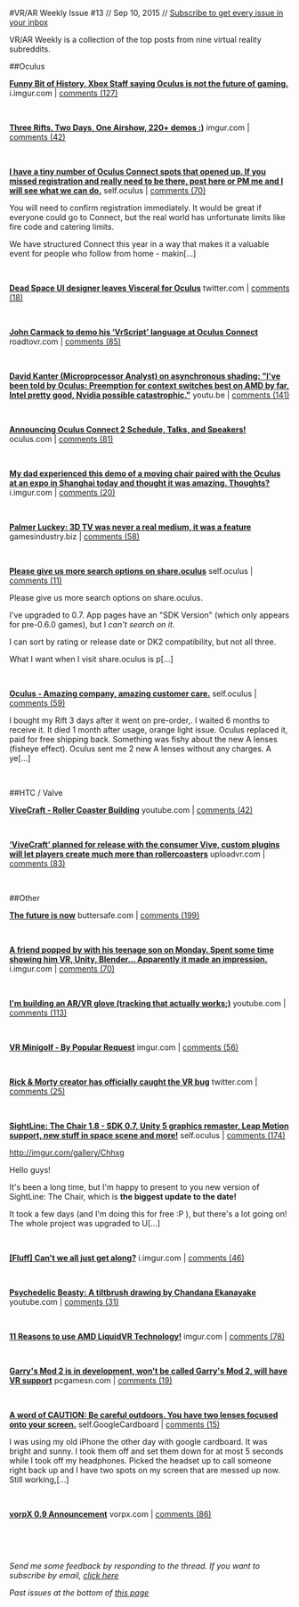 
#VR/AR Weekly
Issue #13 // Sep 10, 2015 // [Subscribe to get every issue in your inbox](http://www.vrarweekly.com)

VR/AR Weekly is a collection of the top posts from nine virtual reality subreddits.


	
##Oculus

**[Funny Bit of History, Xbox Staff saying Oculus is not the future of gaming.](http://i.imgur.com/tPXfUO1.png)**
i.imgur.com | [comments (127)](https://www.reddit.com/r/oculus/comments/3jrrkf/funny_bit_of_history_xbox_staff_saying_oculus_is/)



&nbsp;


**[Three Rifts, Two Days, One Airshow, 220+ demos :)](http://imgur.com/a/108gY)**
imgur.com | [comments (42)](https://www.reddit.com/r/oculus/comments/3jzj7l/three_rifts_two_days_one_airshow_220_demos/)



&nbsp;


**[I have a tiny number of Oculus Connect spots that opened up. If you missed registration and really need to be there, post here or PM me and I will see what we can do.](http://www.reddit.com/r/oculus/comments/3k60jr/i_have_a_tiny_number_of_oculus_connect_spots_that/)**
self.oculus | [comments (70)](https://www.reddit.com/r/oculus/comments/3k60jr/i_have_a_tiny_number_of_oculus_connect_spots_that/)

You will need to confirm registration immediately.  It would be great if everyone could go to Connect, but the real world has unfortunate limits like fire code and catering limits.  

We have structured Connect this year in a way that makes it a valuable event for people who follow from home - makin[...]

&nbsp;


**[Dead Space UI designer leaves Visceral for Oculus](https://twitter.com/DinoIgnacio/status/637325230482939905?s=09)**
twitter.com | [comments (18)](https://www.reddit.com/r/oculus/comments/3jtb5y/dead_space_ui_designer_leaves_visceral_for_oculus/)



&nbsp;


**[John Carmack to demo his ‘VrScript’ language at Oculus Connect](http://www.roadtovr.com/oculus-cto-john-carmack-will-demo-his-vrscript-language-at-connect/)**
roadtovr.com | [comments (85)](https://www.reddit.com/r/oculus/comments/3jukef/john_carmack_to_demo_his_vrscript_language_at/)



&nbsp;


**[David Kanter (Microprocessor Analyst) on asynchronous shading: "I've been told by Oculus: Preemption for context switches best on AMD by far, Intel pretty good, Nvidia possible catastrophic."](https://youtu.be/tTVeZlwn9W8?t=1h21m35s)**
youtu.be | [comments (141)](https://www.reddit.com/r/oculus/comments/3jnhza/david_kanter_microprocessor_analyst_on/)



&nbsp;


**[Announcing Oculus Connect 2 Schedule, Talks, and Speakers!](https://www.oculus.com/en-us/blog/announcing-oculus-connect-2-schedule-talks-and-speakers/)**
oculus.com | [comments (81)](https://www.reddit.com/r/oculus/comments/3jmebf/announcing_oculus_connect_2_schedule_talks_and/)



&nbsp;


**[My dad experienced this demo of a moving chair paired with the Oculus at an expo in Shanghai today and thought it was amazing. Thoughts?](http://i.imgur.com/WrkluUu.gifv)**
i.imgur.com | [comments (20)](https://www.reddit.com/r/oculus/comments/3jpt0e/my_dad_experienced_this_demo_of_a_moving_chair/)



&nbsp;


**[Palmer Luckey: 3D TV was never a real medium, it was a feature](http://www.gamesindustry.biz/articles/2015-09-02-palmer-luckey-3d-tv-was-never-a-real-medium-it-was-a-feature)**
gamesindustry.biz | [comments (58)](https://www.reddit.com/r/oculus/comments/3jsidk/palmer_luckey_3d_tv_was_never_a_real_medium_it/)



&nbsp;


**[Please give us more search options on share.oculus](http://www.reddit.com/r/oculus/comments/3jzurv/please_give_us_more_search_options_on_shareoculus/)**
self.oculus | [comments (11)](https://www.reddit.com/r/oculus/comments/3jzurv/please_give_us_more_search_options_on_shareoculus/)

Please give us more search options on share.oculus.

I've upgraded to 0.7. App pages have an "SDK Version" (which only appears for pre-0.6.0 games), but I *can't search on it*.

I can sort by rating or release date or DK2 compatibility, but not all three. 

What I want when I visit share.oculus is p[...]

&nbsp;


**[Oculus - Amazing company, amazing customer care.](http://www.reddit.com/r/oculus/comments/3jir4g/oculus_amazing_company_amazing_customer_care/)**
self.oculus | [comments (59)](https://www.reddit.com/r/oculus/comments/3jir4g/oculus_amazing_company_amazing_customer_care/)

I bought my Rift 3 days after it went on pre-order,. I waited 6 months to receive it. It died 1 month after usage, orange light issue. Oculus replaced it, paid for free shipping back. Something was fishy about the new A lenses (fisheye effect). Oculus sent me 2 new A lenses without any charges. A ye[...]

&nbsp;


##HTC / Valve

**[ViveCraft - Roller Coaster Building](https://www.youtube.com/watch?v=I0ud4JayYPU)**
youtube.com | [comments (42)](https://www.reddit.com/r/oculus/comments/3ji8ad/vivecraft_roller_coaster_building/)



&nbsp;


**[‘ViveCraft’ planned for release with the consumer Vive, custom plugins will let players create much more than rollercoasters](http://uploadvr.com/vivecraft-consumer-launch/)**
uploadvr.com | [comments (83)](https://www.reddit.com/r/oculus/comments/3k3zgu/vivecraft_planned_for_release_with_the_consumer/)



&nbsp;


##Other

**[The future is now](http://buttersafe.com/comics/2011-12-22-TheGreatestGift.jpg)**
buttersafe.com | [comments (199)](https://www.reddit.com/r/oculus/comments/3jw47s/the_future_is_now/)



&nbsp;


**[A friend popped by with his teenage son on Monday. Spent some time showing him VR, Unity, Blender... Apparently it made an impression.](http://i.imgur.com/o4D3TDc.jpg)**
i.imgur.com | [comments (70)](https://www.reddit.com/r/oculus/comments/3k8vow/a_friend_popped_by_with_his_teenage_son_on_monday/)



&nbsp;


**[I'm building an AR/VR glove (tracking that actually works;)](https://www.youtube.com/watch?v=xxeAgxs409A)**
youtube.com | [comments (113)](https://www.reddit.com/r/oculus/comments/3k2sou/im_building_an_arvr_glove_tracking_that_actually/)



&nbsp;


**[VR Minigolf - By Popular Request](https://imgur.com/sokBDKy)**
imgur.com | [comments (56)](https://www.reddit.com/r/oculus/comments/3jm83m/vr_minigolf_by_popular_request/)



&nbsp;


**[Rick &amp; Morty creator has officially caught the VR bug](https://twitter.com/JustinRoiland/status/639761043128844288)**
twitter.com | [comments (25)](https://www.reddit.com/r/oculus/comments/3jq89t/rick_morty_creator_has_officially_caught_the_vr/)



&nbsp;


**[SightLine: The Chair 1.8 - SDK 0.7, Unity 5 graphics remaster, Leap Motion support, new stuff in space scene and more!](http://www.reddit.com/r/oculus/comments/3jn11w/sightline_the_chair_18_sdk_07_unity_5_graphics/)**
self.oculus | [comments (174)](https://www.reddit.com/r/oculus/comments/3jn11w/sightline_the_chair_18_sdk_07_unity_5_graphics/)

http://imgur.com/gallery/Chhxg

Hello guys!

It's been a long time, but I'm happy to present to you new version of SightLine: The Chair, which is **the biggest update to the date!**

It took a few days (and I'm doing this for free :P ), but there's a lot going on! The whole project was upgraded to U[...]

&nbsp;


**[[Fluff] Can't we all just get along?](http://i.imgur.com/NKHbody.jpg)**
i.imgur.com | [comments (46)](https://www.reddit.com/r/oculus/comments/3jsnbt/fluff_cant_we_all_just_get_along/)



&nbsp;


**[Psychedelic Beasty: A tiltbrush drawing by Chandana Ekanayake](https://www.youtube.com/watch?v=skOH4eNr-38)**
youtube.com | [comments (31)](https://www.reddit.com/r/oculus/comments/3jjiv6/psychedelic_beasty_a_tiltbrush_drawing_by/)



&nbsp;


**[11 Reasons to use AMD LiquidVR Technology!](http://imgur.com/BnBknMN)**
imgur.com | [comments (78)](https://www.reddit.com/r/oculus/comments/3jqy5y/11_reasons_to_use_amd_liquidvr_technology/)



&nbsp;


**[Garry's Mod 2 is in development, won't be called Garry's Mod 2, will have VR support](http://www.pcgamesn.com/garrys-mod/garrys-mod-2-wont-be-called-garrys-mod-2-will-have-vr-support-says-garry-newman)**
pcgamesn.com | [comments (19)](https://www.reddit.com/r/oculus/comments/3k9a30/garrys_mod_2_is_in_development_wont_be_called/)



&nbsp;


**[A word of CAUTION: Be careful outdoors. You have two lenses focused onto your screen.](http://www.reddit.com/r/GoogleCardboard/comments/3k1mup/a_word_of_caution_be_careful_outdoors_you_have/)**
self.GoogleCardboard | [comments (15)](https://www.reddit.com/r/GoogleCardboard/comments/3k1mup/a_word_of_caution_be_careful_outdoors_you_have/)

I was using my old iPhone the other day with google cardboard. It was bright and sunny. I took them off and set them down for at most 5 seconds while I took off my headphones. Picked the headset up to call someone right back up and I have two spots on my screen that are messed up now. Still working,[...]

&nbsp;


**[vorpX 0.9 Announcement](https://www.vorpx.com/vorpx-0-9-announcement/)**
vorpx.com | [comments (86)](https://www.reddit.com/r/oculus/comments/3jkph2/vorpx_09_announcement/)



&nbsp;



&nbsp;

*Send me some feedback by responding to the thread. If you want to subscribe by email, [click here](http://www.vrarweekly.com)*

*Past issues at the bottom of [this page](http://www.vrarweekly.com)*
